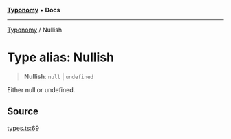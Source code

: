 [**Typonomy**](../README.md) • **Docs**

***

[Typonomy](../globals.md) / Nullish

# Type alias: Nullish

> **Nullish**: `null` \| `undefined`

Either null or undefined.

## Source

[types.ts:69](https://github.com/softcraft-development/typonomy/blob/fe50b8023c82b88ddae1a279519fbfc3eededb46/src/types.ts#L69)
